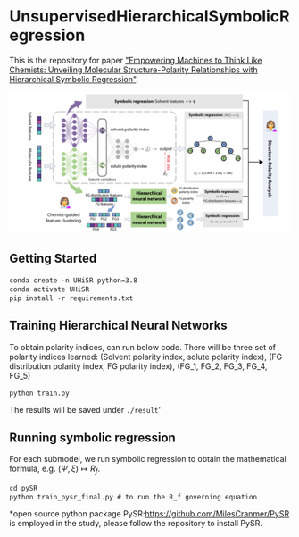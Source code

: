 # UnsupervisedHierarchicalSymbolicRegression
This is the repository for paper  ["Empowering Machines to Think Like Chemists: Unveiling Molecular Structure-Polarity Relationships with Hierarchical Symbolic Regression"](https://arxiv.org/abs/2401.13904).

![UHiSR framework](./pics/algorithm.png)

## Getting Started 

```
conda create -n UHiSR python=3.8
conda activate UHiSR
pip install -r requirements.txt
```



## Training Hierarchical Neural Networks

To obtain polarity indices, can run below code. There will be three set of polarity indices learned: (Solvent polarity index, solute polarity index), (FG distribution polarity index, FG polarity index), (FG_1, FG_2, FG_3, FG_4, FG_5)

```
python train.py
```

The results will be saved under `./result`'

## Running symbolic regression

For each submodel, we run symbolic regression to obtain the mathematical formula, e.g. $(\Psi, \xi) \mapsto R_f$.
```
cd pySR
python train_pysr_final.py # to run the R_f governing equation
```

*open source python package PySR:https://github.com/MilesCranmer/PySR is employed in the study, please follow the repository to install PySR.
